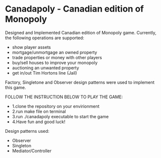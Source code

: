 # Canadapoly - Canadian edition of Monopoly

Designed and Implemented Canadian edition of Monopoly game. Currently, the following operations are supported:
* show player assets
* mortgage/unmortgage an owned property
* trade properties or money with other players
* buy/sell houses to improve your monopoly
* auctioning an unwanted property
* get in/out Tim Hortons line (Jail)

Factory, Singletone and Observer design patterns were used to implement this game.


FOLLOW THE INSTRUCTION BELOW TO PLAY THE GAME:
* 1.clone the repository on your envirionment
* 2.run make file on terminal
* 3.run ./canadapoly executable to start the game
* 4.Have fun and good luck!

Design patterns used:
* Observer
* Singleton
* Mediator/Controller

